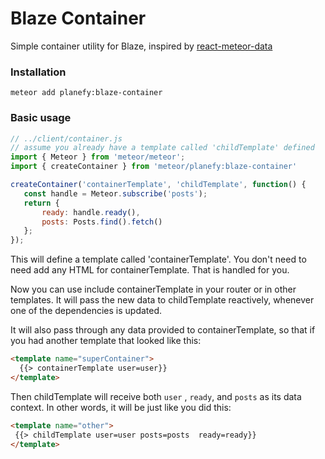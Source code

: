 # Blaze Container
Simple container utility for Blaze, inspired by [react-meteor-data](https://github.com/meteor/react-packages/tree/devel/packages/react-meteor-data)

### Installation
```
meteor add planefy:blaze-container
```

### Basic usage
```javascript
// ../client/container.js
// assume you already have a template called 'childTemplate' defined
import { Meteor } from 'meteor/meteor';
import { createContainer } from 'meteor/planefy:blaze-container'

createContainer('containerTemplate', 'childTemplate', function() {
   const handle = Meteor.subscribe('posts');
   return {
       ready: handle.ready(),
       posts: Posts.find().fetch()
   };
});
```
This will define a template called 'containerTemplate'.  You don't need to need add any HTML
for containerTemplate.  That is handled for you.

Now you can use include containerTemplate in your router or in other templates.  It will pass the new data to childTemplate
reactively, whenever one of the dependencies is updated.  

It will also pass through any data provided to containerTemplate, so that if you had another template that looked like this:
```html
<template name="superContainer">
  {{> containerTemplate user=user}}
</template>
```
Then childTemplate will receive both ```user``` , ```ready```, and ```posts``` as its data context. In other words, it will be just like
you did this:

```html
<template name="other">
 {{> childTemplate user=user posts=posts  ready=ready}}
</template>
```
